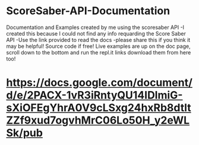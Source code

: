 # ScoreSaber-API-Documentation
Documentation and Examples created by me using the scoresaber API
-I created this because I could not find any info requarding the Score Saber API
-Use the link provided to read the docs
-please share this if you think it may be helpful!
Source code if free!
Live examples are up on the doc page, scroll down to the bottom and run the repl.it links 
download them from here too!
# https://docs.google.com/document/d/e/2PACX-1vR3iRntyQU14IDlmiG-sXiOFEgYhrA0V9cLSxg24hxRb8dtltZZf9xud7ogvhMrC06Lo50H_y2eWLSk/pub
